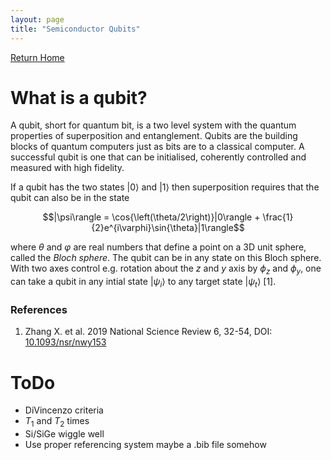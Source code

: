 ```yaml
---
layout: page
title: "Semiconductor Qubits"
---
```


[Return Home](https://tylerjwhitts.github.io)  

# What is a qubit?

A qubit, short for quantum bit, is a two level system with the quantum properties of superposition and entanglement.
Qubits are the building blocks of quantum computers just as bits are to a classical computer. A successful qubit is 
one that can be initialised, coherently controlled and measured with high fidelity.  

If a qubit has the two states  $\vert 0\rangle$ and  $\vert 1\rangle$ then superposition requires that the qubit can also be in the state  

$$|\psi\rangle = \cos{\left(\theta/2\right)}|0\rangle + \frac{1}{2}e^{i\varphi}\sin{\theta}|1\rangle$$  

where  $\theta$ and  $\varphi$ are real numbers that define a point on a 3D unit sphere, called the _Bloch sphere_. The qubit can be in any state on this Bloch sphere. With two axes control e.g. rotation about the  $z$ and  $y$ axis by  $\phi_z$ and  $\phi_y$, one can take a qubit in any intial state $\vert \psi_i\rangle$ to any target state  $\vert \psi_t\rangle$ [1].  

### References  
1. Zhang X. et al. 2019 National Science Review 6, 32-54, DOI: [10.1093/nsr/nwy153](https://doi.org/10.1093/nsr/nwy153)

# ToDo  

- DiVincenzo criteria
- $T_1$ and $T_2$ times
- Si/SiGe wiggle well
- Use proper referencing system maybe a .bib file somehow
